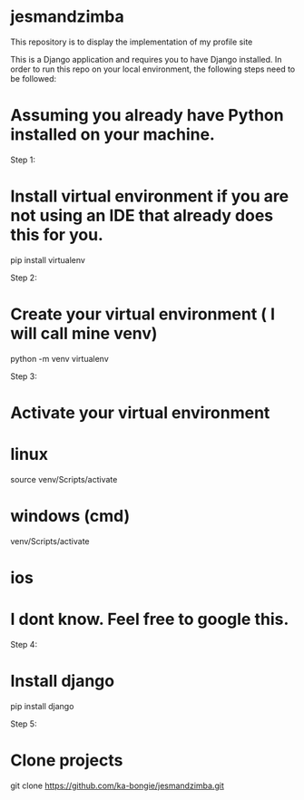 # jesmandzimba
This repository is to display the implementation of my profile site

This is a Django application and requires you to have Django installed. In order to run this repo on your local environment, the following steps need to be followed:

# Assuming you already have Python installed on your machine.

Step 1:
# Install virtual environment if you are not using an IDE that already does this for you.
pip install virtualenv

Step 2:
# Create your virtual environment ( I will call mine venv)
python -m venv virtualenv

Step 3:
# Activate your virtual environment

# linux
source venv/Scripts/activate

# windows (cmd)
venv/Scripts/activate

# ios
# I dont know. Feel free to google this.

Step 4:
# Install django
pip install django

Step 5:
# Clone projects
git clone https://github.com/ka-bongie/jesmandzimba.git
